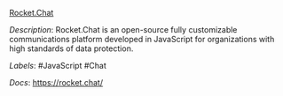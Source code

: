 [Rocket.Chat](https://github.com/RocketChat/Rocket.Chat)

*Description*: Rocket.Chat is an open-source fully customizable communications platform developed in JavaScript for organizations with high standards of data protection.

*Labels*: #JavaScript #Chat

*Docs*: https://rocket.chat/
